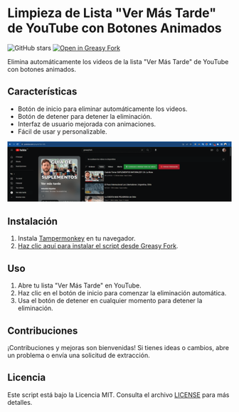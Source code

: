 # Limpieza de Lista "Ver Más Tarde" de YouTube con Botones Animados

![GitHub stars](https://img.shields.io/github/stars/SebastianRiquelmeM/TamperMonkeyEliminarVerMasTardeYoutube?style=social)
[![Open in Greasy Fork](https://img.shields.io/badge/Open%20in-Greasy%20Fork-green)](https://greasyfork.org/es/scripts/xxxxx)

Elimina automáticamente los videos de la lista "Ver Más Tarde" de YouTube con botones animados.

## Características

-   Botón de inicio para eliminar automáticamente los videos.
-   Botón de detener para detener la eliminación.
-   Interfaz de usuario mejorada con animaciones.
-   Fácil de usar y personalizable.

![Screenshot](./screenshot.png)

## Instalación

1. Instala [Tampermonkey](https://www.tampermonkey.net/) en tu navegador.
2. [Haz clic aquí para instalar el script desde Greasy Fork](https://greasyfork.org/es/scripts/480797-limpieza-de-lista-ver-m%C3%A1s-tarde-de-youtube-con-botones-animados).

## Uso

1. Abre tu lista "Ver Más Tarde" en YouTube.
2. Haz clic en el botón de inicio para comenzar la eliminación automática.
3. Usa el botón de detener en cualquier momento para detener la eliminación.

## Contribuciones

¡Contribuciones y mejoras son bienvenidas! Si tienes ideas o cambios, abre un problema o envía una solicitud de extracción.

## Licencia

Este script está bajo la Licencia MIT. Consulta el archivo [LICENSE](LICENSE) para más detalles.
